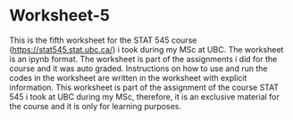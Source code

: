 # Worksheet-5
This is the fifth worksheet for the STAT 545 course (https://stat545.stat.ubc.ca/) i took during my MSc at UBC. The worksheet is an ipynb format. The worksheet is part of the assignments i did for the course and it was auto graded. Instructions on how to use and run the codes in the worksheet are written in the worksheet with explicit information. This worksheet is part of the assignment of the course STAT 545 i took at UBC during my MSc, therefore, it is an exclusive material for the course and it is only for learning purposes.

